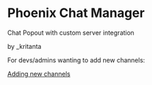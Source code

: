 # Phoenix Chat Manager
Chat Popout with custom server integration

by _kritanta

For devs/admins wanting to add new channels:

[Adding new channels](https://github.com/PhoenixModTeam/chat/blob/master/src/main/kotlin/dev/phoenix/chat/server/Hypixel.kt#L27)
